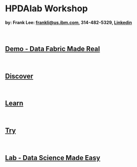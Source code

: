 # HPDAlab Workshop


#### by: Frank Lee: frankli@us.ibm.com, 314-482-5329, [Linkedin](https://linkedin.com/in/drfranknlee/) 

<BR>


## [Demo - Data Fabric Made Real](demo/udf-cancer-imaging.md)

<BR>

## [Discover](f01-discover.md)

<BR>
  
## [Learn](f02-learn.md)

<BR>

## [Try](f03-try.md)

<BR>

## [Lab - Data Science Made Easy](lab/hpdalab-license-plate.md)
